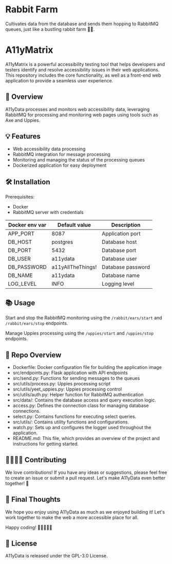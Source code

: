 # Rabbit Farm
Cultivates data from the database and sends them hopping to RabbitMQ queues, just like a bustling rabbit farm 🐰🌾.




















# A11yMatrix

A11yMatrix is a powerful accessibility testing tool that helps developers and testers identify and resolve accessibility issues in their web applications. This repository includes the core functionality, as well as a front-end web application to provide a seamless user experience.

## 🎯 Overview

A11yData processes and monitors web accessibility data, leveraging RabbitMQ for processing and monitoring web pages using tools such as Axe and Uppies.

## 💡 Features

- Web accessibility data processing
- RabbitMQ integration for message processing
- Monitoring and managing the status of the processing queues
- Dockerized application for easy deployment

## 🛠️ Installation

Prerequisites:
- Docker
- RabbitMQ server with credentials

| Docker env var   | Default value         | Description                 |
|------------------|-----------------------|-----------------------------|
| APP_PORT         | 8087                  | Application port            |
| DB_HOST          | postgres              | Database host               |
| DB_PORT          | 5432                  | Database port               |
| DB_USER          | a11ydata              | Database user               |
| DB_PASSWORD      | a11yAllTheThings!     | Database password           |
| DB_NAME          | a11ydata              | Database name               |
| LOG_LEVEL        | INFO                  | Logging level               |



## 📚 Usage

Start and stop the RabbitMQ monitoring using the `/rabbit/ears/start` and `/rabbit/ears/stop` endpoints.

Manage Uppies processing using the `/uppies/start` and `/uppies/stop` endpoints.

## 📁 Repo Overview

- Dockerfile: Docker configuration file for building the application image
- src/endpoints.py: Flask application with API endpoints
- src/send.py: Functions for sending messages to the queues
- src/utils/process.py: Uppies processing script
- src/utils/yeet_uppies.py: Uppies processing control
- src/utils/auth.py: Helper function for RabbitMQ authentication
- src/data/: Contains the database access and query execution logic.
- access.py: Defines the connection class for managing database connections.
- select.py: Contains functions for executing select queries.
- src/utils/: Contains utility functions and configurations.
- watch.py: Sets up and configures the logger used throughout the application.
- README.md: This file, which provides an overview of the project and instructions for getting started.

## 👩‍💻👨‍💻 Contributing

We love contributions! If you have any ideas or suggestions, please feel free to create an issue or submit a pull request. Let's make A11yData even better together! 🤝

## 🎉 Final Thoughts

We hope you enjoy using A11yData as much as we enjoyed building it! Let's work together to make the web a more accessible place for all.

Happy coding! 🎉👩‍💻👨‍💻

## 📄 License

A11yData is released under the GPL-3.0 License.
